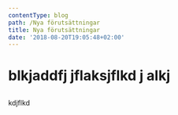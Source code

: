```yaml
---
contentType: blog
path: /Nya förutsättningar
title: Nya förutsättningar
date: '2018-08-20T19:05:48+02:00'
---
```

# blkjaddfj  jflaksjflkd j  alkj 

## 

kdjflkd
